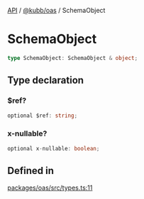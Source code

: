 [API](../../../packages.md) / [@kubb/oas](../index.md) / SchemaObject

# SchemaObject

```ts
type SchemaObject: SchemaObject & object;
```

## Type declaration

### $ref?

```ts
optional $ref: string;
```

### x-nullable?

```ts
optional x-nullable: boolean;
```

## Defined in

[packages/oas/src/types.ts:11](https://github.com/kubb-project/kubb/blob/dcebbafbee668a7722775212bce85eec29e39573/packages/oas/src/types.ts#L11)
